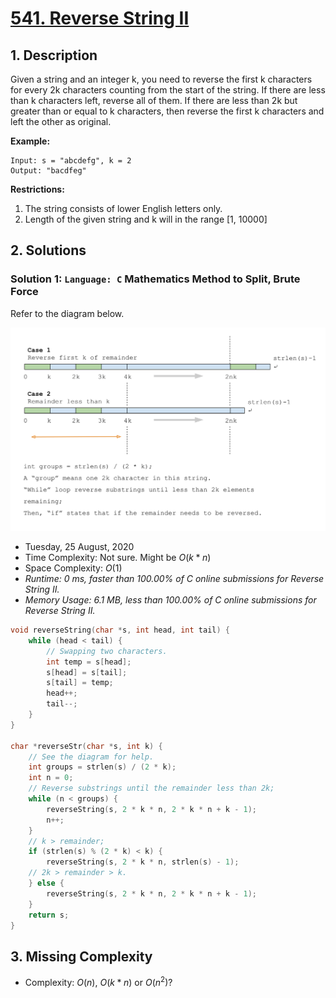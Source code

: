 # [541. Reverse String II](https://leetcode.com/problems/reverse-string-ii)

## 1. Description

Given a string and an integer k, you need to reverse the first k characters for every 2k characters counting from the start of the string. If there are less than k characters left, reverse all of them. If there are less than 2k but greater than or equal to k characters, then reverse the first k characters and left the other as original.

**Example:**

```
Input: s = "abcdefg", k = 2
Output: "bacdfeg"
```

**Restrictions:**

1. The string consists of lower English letters only.
2. Length of the given string and k will in the range [1, 10000]

## 2. Solutions

### Solution 1: `Language: C` Mathematics Method to Split, Brute Force

Refer to the diagram below.

![](leetcode_541.svg)

- Tuesday, 25 August, 2020
- Time Complexity: Not sure. Might be $O(k * n)$
- Space Complexity: $O(1)$
- *Runtime: 0 ms, faster than 100.00% of C online submissions for Reverse String II.*
- *Memory Usage: 6.1 MB, less than 100.00% of C online submissions for Reverse String II.*

```C
void reverseString(char *s, int head, int tail) {
    while (head < tail) {
        // Swapping two characters.
        int temp = s[head];
        s[head] = s[tail];
        s[tail] = temp;
        head++;
        tail--;
    }
}

char *reverseStr(char *s, int k) {
    // See the diagram for help.
    int groups = strlen(s) / (2 * k);
    int n = 0;
    // Reverse substrings until the remainder less than 2k;
    while (n < groups) {
        reverseString(s, 2 * k * n, 2 * k * n + k - 1);
        n++;
    }
    // k > remainder;
    if (strlen(s) % (2 * k) < k) {
        reverseString(s, 2 * k * n, strlen(s) - 1);
    // 2k > remainder > k.
    } else {
        reverseString(s, 2 * k * n, 2 * k * n + k - 1);
    }
    return s;
}
```

## 3. Missing Complexity

- Complexity: $O(n)$, $O(k * n)$ or $O(n^{2})$?
